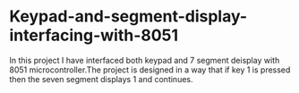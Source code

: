 # Keypad-and-segment-display-interfacing-with-8051
In this project I have interfaced both keypad and 7 segment deisplay with 8051 microcontroller.The project is designed in a way that if key 1 is pressed then the seven segment displays 1 and continues.
